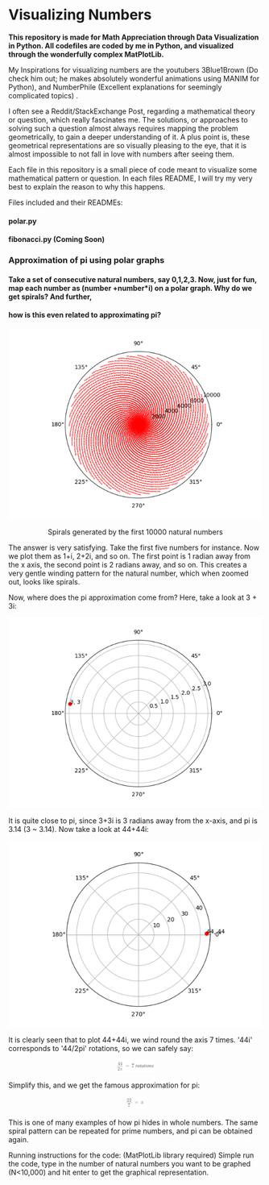 # Visualizing Numbers


**This repository is made for Math Appreciation through Data Visualization in Python. All codefiles are coded by me in Python, and visualized through the
wonderfully complex MatPlotLib.**

My Inspirations for visualizing numbers are the youtubers 3Blue1Brown (Do check him out; he makes absolutely wonderful animations using MANIM for Python), 
and NumberPhile (Excellent explanations for seemingly complicated topics) .

I often see a Reddit/StackExchange Post, regarding a mathematical theory or question, which really fascinates me. The solutions, or approaches to solving such
a question almost always requires mapping the problem geometrically, to gain a deeper understanding of it. A plus point is, these geometrical representations
are so visually pleasing to the eye, that it is almost impossible to not fall in love with numbers after seeing them.


Each file in this repository is a small piece of code meant to visualize some mathematical pattern or question. In each files README, I will try my very best to
explain the reason to why this happens.

Files included and their READMEs:
#### polar.py
#### fibonacci.py (Coming Soon)

### Approximation of pi using polar graphs
#### Take a set of consecutive natural numbers, say 0,1,2,3. Now, just for fun, map each number as (number +number*i) on a polar graph. Why do we get spirals? And further,
#### how is this even related to approximating pi?


<p align="center">
<img src="https://github.com/raquibk/Math_Visualization/blob/master/N10000.png" alt="Spirals generated by the first 10000 natural numbers"/>
</p>
<p align="center">
Spirals generated by the first 10000 natural numbers
</p>

The answer is very satisfying. Take the first five numbers for instance. Now we plot them as 1+i, 2+2i, and so on. The first point is 1 radian away from the x axis, the second
point is 2 radians away, and so on. This creates a very gentle winding pattern for the natural number, which when zoomed out, looks like spirals.

Now, where does the pi approximation come from? Here, take a look at 3 + 3i:


<p align="center">
<img src="https://github.com/raquibk/Math_Visualization/blob/master/N3.png" alt="3+3i"/>
</p>


It is quite close to pi, since 3+3i is 3 radians away from the x-axis, and pi is 3.14 (3 ~ 3.14). Now take a look at 44+44i:

<p align="center">
<img src="https://github.com/raquibk/Math_Visualization/blob/master/N44.png" alt="44+44i"/>
</p>

It is clearly seen that to plot 44+44i, we wind round the axis 7 times. '44i' corresponds to '44/2pi' rotations, so we can safely say:

<p align="center">
<img src="https://github.com/raquibk/Math_Visualization/blob/master/Nformula.png" alt="2pi"/>
</p>

Simplify this, and we get the famous approximation for pi:

<p align="center">
<img src="https://github.com/raquibk/Math_Visualization/blob/master/Nformula2.png" alt="pi"/>
</p>

This is one of many examples of how pi hides in whole numbers. The same spiral pattern can be repeated for prime numbers, and pi can be obtained again.

Running instructions for the code: (MatPlotLib library required) Simple run the code, type in the number of natural numbers you want to be graphed (N<10,000) and hit enter to get the graphical representation.





